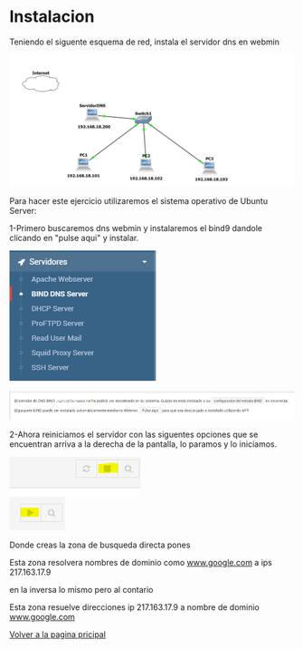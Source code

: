 # Instalacion
Teniendo el siguente esquema de red, instala el servidor dns en webmin

![primero.PNG](imagenes/gns3.PNG)

Para hacer este ejercicio utilizaremos el sistema operativo de Ubuntu Server:


1-Primero buscaremos dns webmin y instalaremos el bind9 dandole clicando en "pulse aqui" y instalar.

![dnswebmin.PNG](imagenes/dnswebmin.PNG)

![primero.PNG](imagenes/primero.PNG)

2-Ahora reiniciamos el servidor con las siguentes opciones que se encuentran arriva a la derecha de la pantalla, lo paramos y lo iniciamos.

![reiniciar1.PNG](imagenes/reiniciar1.PNG)    
![reiniciar2.PNG](imagenes/reiniciar2.PNG)

Donde creas la zona de busqueda directa pones 

Esta zona resolvera nombres de dominio como www.google.com a ips 217.163.17.9

en la inversa lo mismo pero al contario

Esta zona resuelve direcciones ip 217.163.17.9 a nombre de dominio www.google.com


[Volver a la pagina pricipal](README.md)
